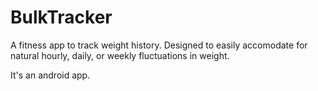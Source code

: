 # BulkTracker
A fitness app to track weight history.  Designed to easily accomodate for natural hourly, daily, or weekly fluctuations in weight.

It's an android app.

